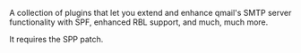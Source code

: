 A collection of plugins that let you extend and enhance qmail's SMTP server functionality with SPF, enhanced RBL support, and much, much more.

It requires the SPP patch.